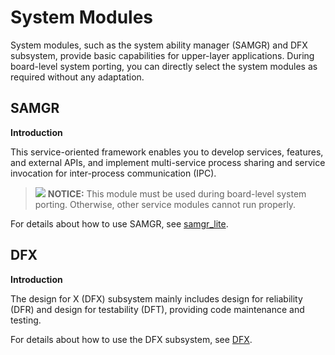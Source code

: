 # System Modules<a name="EN-US_TOPIC_0000001199722621"></a>

System modules, such as the system ability manager \(SAMGR\) and DFX subsystem, provide basic capabilities for upper-layer applications. During board-level system porting, you can directly select the system modules as required without any adaptation.

## SAMGR<a name="section105874301910"></a>

**Introduction**

This service-oriented framework enables you to develop services, features, and external APIs, and implement multi-service process sharing and service invocation for inter-process communication \(IPC\).

>![](../public_sys-resources/icon-notice.gif) **NOTICE:** 
>This module must be used during board-level system porting. Otherwise, other service modules cannot run properly.

For details about how to use SAMGR, see  [samgr\_lite](https://gitee.com/openharmony/systemabilitymgr_samgr_lite/blob/master/README.md).

## DFX<a name="section20064420420"></a>

**Introduction**

The design for X \(DFX\) subsystem mainly includes design for reliability \(DFR\) and design for testability \(DFT\), providing code maintenance and testing.

For details about how to use the DFX subsystem, see  [DFX](../subsystems/subsys-dfx-overview.md).

